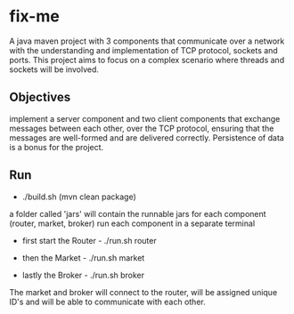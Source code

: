 # fix-me

A java maven project with 3 components that communicate over a network with the understanding and implementation of TCP protocol, sockets and ports. This project aims to focus on a complex scenario where threads
and sockets will be involved.

## Objectives

implement a server component and two client components that
exchange messages between each other, over the TCP protocol, ensuring that the messages
are well-formed and are delivered correctly. Persistence of data is a bonus for the project.

## Run

- ./build.sh (mvn clean package)

a folder called 'jars' will contain the runnable jars for each component (router, market, broker) run each component in a separate terminal

- first start the Router - ./run.sh router

- then the Market - ./run.sh market

- lastly the Broker - ./run.sh broker

The market and broker will connect to the router, will be assigned unique ID's
and will be able to communicate with each other.
